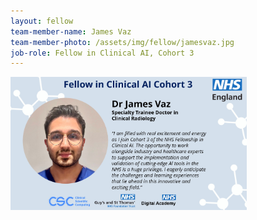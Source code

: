 ```yaml
---
layout: fellow
team-member-name: James Vaz
team-member-photo: /assets/img/fellow/jamesvaz.jpg
job-role: Fellow in Clinical AI, Cohort 3
---
```

<img src="/assets/img/fellow/card/JVquote.jpg" alt="Alt text" style="width:75%;">

